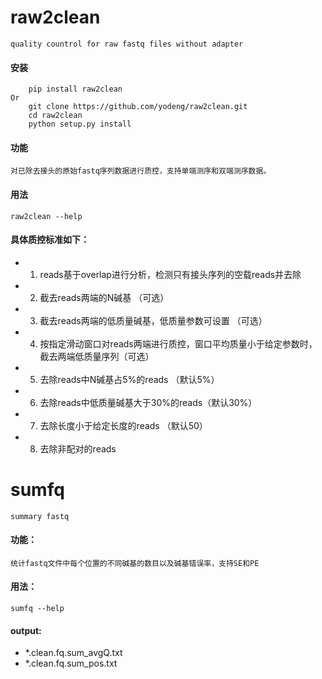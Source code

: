 raw2clean
======================
    quality countrol for raw fastq files without adapter
    
#### 安装
        pip install raw2clean
    Or
        git clone https://github.com/yodeng/raw2clean.git
        cd raw2clean
        python setup.py install
    

#### 功能
    对已除去接头的原始fastq序列数据进行质控，支持单端测序和双端测序数据。
    
#### 用法
    raw2clean --help    

#### 具体质控标准如下：

* 1. reads基于overlap进行分析，检测只有接头序列的空载reads并去除
* 2. 截去reads两端的N碱基 （可选）
* 3. 截去reads两端的低质量碱基，低质量参数可设置 （可选）
* 4. 按指定滑动窗口对reads两端进行质控，窗口平均质量小于给定参数时，截去两端低质量序列（可选）
* 5. 去除reads中N碱基占5%的reads （默认5%）
* 6. 去除reads中低质量碱基大于30%的reads（默认30%）
* 7. 去除长度小于给定长度的reads （默认50）
* 8. 去除非配对的reads


sumfq
=====
    summary fastq

#### 功能：
    统计fastq文件中每个位置的不同碱基的数目以及碱基错误率，支持SE和PE

#### 用法：
    sumfq --help
    
#### output:
* *.clean.fq.sum_avgQ.txt
* *.clean.fq.sum_pos.txt
